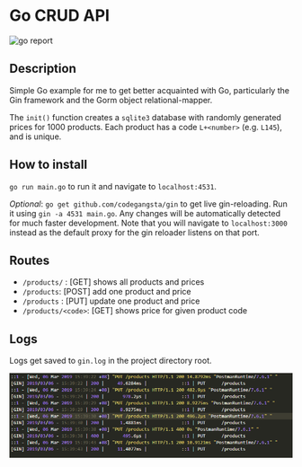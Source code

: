 # Go CRUD API

![go report](https://goreportcard.com/badge/github.com/jaabberwocky/gorm-hello-world)

## Description
Simple Go example for me to get better acquainted with Go, particularly the Gin framework and the Gorm object relational-mapper.

The `init()` function creates a `sqlite3` database with randomly generated prices for 1000 products. Each product has a code `L+<number>` (e.g. `L145`), and is unique.

## How to install
`go run main.go` to run it and navigate to `localhost:4531`.

*Optional*:
`go get github.com/codegangsta/gin` to get live gin-reloading. Run it using `gin -a 4531 main.go`. Any changes will be automatically detected for much faster development. Note that you will navigate to `localhost:3000` instead as the default proxy for the gin reloader listens on that port.

## Routes
* `/products/` : [GET] shows all products and prices
* `/products`:  [POST] add one product and price
* `/products` : [PUT] update one product and price
* `/products/<code>`: [GET] shows price for given product code

## Logs

Logs get saved to `gin.log` in the project directory root.

![logs](pics/logs.PNG)
